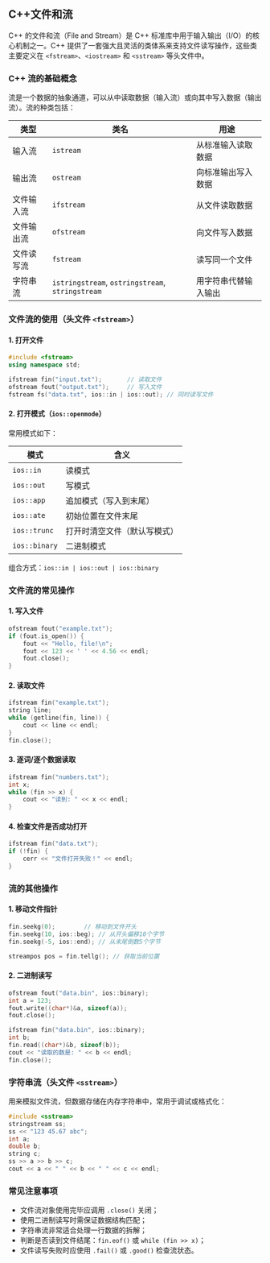## C++文件和流

C++ 的文件和流（File and Stream）是 C++ 标准库中用于输入输出（I/O）的核心机制之一。C++ 提供了一套强大且灵活的类体系来支持文件读写操作，这些类主要定义在 `<fstream>`、`<iostream>` 和 `<sstream>` 等头文件中。

### C++ 流的基础概念

流是一个数据的抽象通道，可以从中读取数据（输入流）或向其中写入数据（输出流）。流的种类包括：

| 类型       | 类名                                             | 用途                 |
| ---------- | ------------------------------------------------ | -------------------- |
| 输入流     | `istream`                                        | 从标准输入读取数据   |
| 输出流     | `ostream`                                        | 向标准输出写入数据   |
| 文件输入流 | `ifstream`                                       | 从文件读取数据       |
| 文件输出流 | `ofstream`                                       | 向文件写入数据       |
| 文件读写流 | `fstream`                                        | 读写同一个文件       |
| 字符串流   | `istringstream`, `ostringstream`, `stringstream` | 用字符串代替输入输出 |

### 文件流的使用（头文件 `<fstream>`）

#### 1. 打开文件

```cpp
#include <fstream>
using namespace std;

ifstream fin("input.txt");       // 读取文件
ofstream fout("output.txt");     // 写入文件
fstream fs("data.txt", ios::in | ios::out); // 同时读写文件
```

#### 2. 打开模式（`ios::openmode`）

常用模式如下：

| 模式          | 含义                         |
| ------------- | ---------------------------- |
| `ios::in`     | 读模式                       |
| `ios::out`    | 写模式                       |
| `ios::app`    | 追加模式（写入到末尾）       |
| `ios::ate`    | 初始位置在文件末尾           |
| `ios::trunc`  | 打开时清空文件（默认写模式） |
| `ios::binary` | 二进制模式                   |

组合方式：`ios::in | ios::out | ios::binary`

### 文件流的常见操作

#### 1. 写入文件

```cpp
ofstream fout("example.txt");
if (fout.is_open()) {
    fout << "Hello, file!\n";
    fout << 123 << ' ' << 4.56 << endl;
    fout.close();
}
```

#### 2. 读取文件

```cpp
ifstream fin("example.txt");
string line;
while (getline(fin, line)) {
    cout << line << endl;
}
fin.close();
```

#### 3. 逐词/逐个数据读取

```cpp
ifstream fin("numbers.txt");
int x;
while (fin >> x) {
    cout << "读到: " << x << endl;
}
```

#### 4. 检查文件是否成功打开

```cpp
ifstream fin("data.txt");
if (!fin) {
    cerr << "文件打开失败！" << endl;
}
```

### 流的其他操作

#### 1. 移动文件指针

```cpp
fin.seekg(0);        // 移动到文件开头
fin.seekg(10, ios::beg); // 从开头偏移10个字节
fin.seekg(-5, ios::end); // 从末尾倒数5个字节

streampos pos = fin.tellg(); // 获取当前位置
```

#### 2. 二进制读写

```cpp
ofstream fout("data.bin", ios::binary);
int a = 123;
fout.write((char*)&a, sizeof(a));
fout.close();

ifstream fin("data.bin", ios::binary);
int b;
fin.read((char*)&b, sizeof(b));
cout << "读取的数是: " << b << endl;
fin.close();
```

### 字符串流（头文件 `<sstream>`）

用来模拟文件流，但数据存储在内存字符串中，常用于调试或格式化：

```cpp
#include <sstream>
stringstream ss;
ss << "123 45.67 abc";
int a;
double b;
string c;
ss >> a >> b >> c;
cout << a << " " << b << " " << c << endl;
```

### 常见注意事项

- 文件流对象使用完毕应调用 `.close()` 关闭；
- 使用二进制读写时需保证数据结构匹配；
- 字符串流非常适合处理一行数据的拆解；
- 判断是否读到文件结尾：`fin.eof()` 或 `while (fin >> x)`；
- 文件读写失败时应使用 `.fail()` 或 `.good()` 检查流状态。